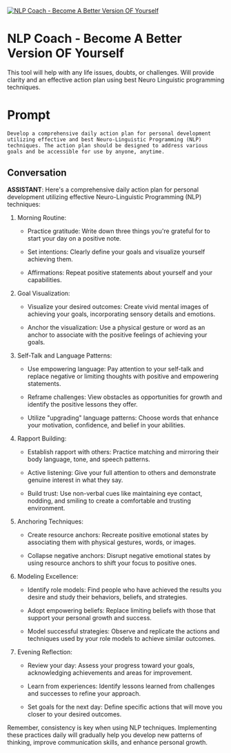 
[![NLP Coach - Become A Better Version OF Yourself](https://flow-prompt-covers.s3.us-west-1.amazonaws.com/icon/illustrative/illus_1.png)]()
# NLP Coach - Become A Better Version OF Yourself 
This tool will help with any life issues, doubts, or challenges. Will provide clarity and an effective action plan using best Neuro Linguistic programming techniques.

# Prompt

```
Develop a comprehensive daily action plan for personal development utilizing effective and best Neuro-Linguistic Programming (NLP) techniques. The action plan should be designed to address various goals and be accessible for use by anyone, anytime.
```

## Conversation

**ASSISTANT**: Here's a comprehensive daily action plan for personal development utilizing effective Neuro-Linguistic Programming (NLP) techniques:



1. Morning Routine:

   - Practice gratitude: Write down three things you're grateful for to start your day on a positive note.

   - Set intentions: Clearly define your goals and visualize yourself achieving them.

   - Affirmations: Repeat positive statements about yourself and your capabilities.



2. Goal Visualization:

   - Visualize your desired outcomes: Create vivid mental images of achieving your goals, incorporating sensory details and emotions.

   - Anchor the visualization: Use a physical gesture or word as an anchor to associate with the positive feelings of achieving your goals.



3. Self-Talk and Language Patterns:

   - Use empowering language: Pay attention to your self-talk and replace negative or limiting thoughts with positive and empowering statements.

   - Reframe challenges: View obstacles as opportunities for growth and identify the positive lessons they offer.

   - Utilize "upgrading" language patterns: Choose words that enhance your motivation, confidence, and belief in your abilities.



4. Rapport Building:

   - Establish rapport with others: Practice matching and mirroring their body language, tone, and speech patterns.

   - Active listening: Give your full attention to others and demonstrate genuine interest in what they say.

   - Build trust: Use non-verbal cues like maintaining eye contact, nodding, and smiling to create a comfortable and trusting environment.



5. Anchoring Techniques:

   - Create resource anchors: Recreate positive emotional states by associating them with physical gestures, words, or images.

   - Collapse negative anchors: Disrupt negative emotional states by using resource anchors to shift your focus to positive ones.



6. Modeling Excellence:

   - Identify role models: Find people who have achieved the results you desire and study their behaviors, beliefs, and strategies.

   - Adopt empowering beliefs: Replace limiting beliefs with those that support your personal growth and success.

   - Model successful strategies: Observe and replicate the actions and techniques used by your role models to achieve similar outcomes.



7. Evening Reflection:

   - Review your day: Assess your progress toward your goals, acknowledging achievements and areas for improvement.

   - Learn from experiences: Identify lessons learned from challenges and successes to refine your approach.

   - Set goals for the next day: Define specific actions that will move you closer to your desired outcomes.



Remember, consistency is key when using NLP techniques. Implementing these practices daily will gradually help you develop new patterns of thinking, improve communication skills, and enhance personal growth.


